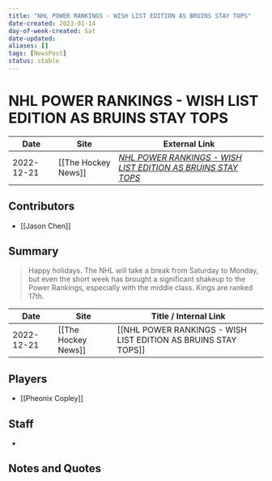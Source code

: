 ```yaml
---
title: "NHL POWER RANKINGS - WISH LIST EDITION AS BRUINS STAY TOPS"
date-created: 2023-01-14
day-of-week-created: Sat
date-updated: 
aliases: []
tags: [NewsPost]
status: stable
---
```


# NHL POWER RANKINGS - WISH LIST EDITION AS BRUINS STAY TOPS

| Date       | Site                | External Link                                                                                                                               |
| ---------- | ------------------- | ------------------------------------------------------------------------------------------------------------------------------------------- |
| 2022-12-21 | [[The Hockey News]] | [*NHL POWER RANKINGS - WISH LIST EDITION AS BRUINS STAY TOPS*](https://thehockeynews.com/news/nhl-power-rankings-holiday-wish-list-edition) |

## Contributors
- [[Jason Chen]]

## Summary
> Happy holidays. The NHL will take a break from Saturday to Monday, but even the short week has brought a significant shakeup to the Power Rankings, especially with the middle class.
> Kings are ranked 17th.

| Date       | Site                | Title / Internal Link                                          |
| ---------- | ------------------- | -------------------------------------------------------------- |
| 2022-12-21 | [[The Hockey News]] | [[NHL POWER RANKINGS - WISH LIST EDITION AS BRUINS STAY TOPS]] |

## Players
- [[Pheonix Copley]]

## Staff
- 

## Notes and Quotes


